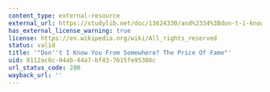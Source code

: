```yaml
---
content_type: external-resource
external_url: https://studylib.net/doc/13624330/and%2334%3Bdon-t-i-know-you-from-somewhere%3F-the-price-of-fameand%2334%3B
has_external_license_warning: true
license: https://en.wikipedia.org/wiki/All_rights_reserved
status: valid
title: '"Don''t I Know You From Somewhere? The Price Of Fame"'
uid: 8112ac8c-04ab-44a7-bf43-7615fe95386c
url_status_code: 200
wayback_url: ''
---
```


